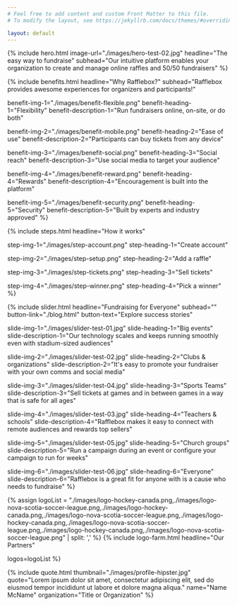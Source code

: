 ```yaml
---
# Feel free to add content and custom Front Matter to this file.
# To modify the layout, see https://jekyllrb.com/docs/themes/#overriding-theme-defaults

layout: default
---
```


{% 
include hero.html 
image-url="./images/hero-test-02.jpg" 
headline="The easy way to fundraise" 
subhead="Our intuitive platform enables your organization to create and manage online raffles and 50/50 fundraisers" 
%}


{%
include benefits.html
headline="Why Rafflebox?"
subhead="Rafflebox provides awesome experiences for organizers and participants!"

benefit-img-1="./images/benefit-flexible.png"
benefit-heading-1="Flexibility"
benefit-description-1="Run fundraisers online, on-site, or do both"

benefit-img-2="./images/benefit-mobile.png"
benefit-heading-2="Ease of use"
benefit-description-2="Participants can buy tickets from any device"

benefit-img-3="./images/benefit-social.png"
benefit-heading-3="Social reach"
benefit-description-3="Use social media to target your audience"

benefit-img-4="./images/benefit-reward.png"
benefit-heading-4="Rewards"
benefit-description-4="Encouragement is built into the platform"

benefit-img-5="./images/benefit-security.png"
benefit-heading-5="Security"
benefit-description-5="Built by experts and industry approved"
%}


{%
include steps.html
headline="How it works"

step-img-1="./images/step-account.png"
step-heading-1="Create account"

step-img-2="./images/step-setup.png"
step-heading-2="Add a raffle"

step-img-3="./images/step-tickets.png"
step-heading-3="Sell tickets"

step-img-4="./images/step-winner.png"
step-heading-4="Pick a winner"
%}


{%
include slider.html
headline="Fundraising for Everyone"
subhead=""
button-link="./blog.html"
button-text="Explore success stories"

slide-img-1="./images/slider-test-01.jpg"
slide-heading-1="Big events"
slide-description-1="Our technology scales and keeps running smoothly even with stadium-sized audiences"

slide-img-2="./images/slider-test-02.jpg"
slide-heading-2="Clubs & organizations"
slide-description-2="It's easy to promote your fundraiser with your own comms and social media"

slide-img-3="./images/slider-test-04.jpg"
slide-heading-3="Sports Teams"
slide-description-3="Sell tickets at games and in between games in a way that is safe for all ages"

slide-img-4="./images/slider-test-03.jpg"
slide-heading-4="Teachers & schools"
slide-description-4="Rafflebox makes it easy to connect with remote audiences and rewards top sellers"

slide-img-5="./images/slider-test-05.jpg"
slide-heading-5="Church groups"
slide-description-5="Run a campaign during an event or configure your campaign to run for weeks"

slide-img-6="./images/slider-test-06.jpg"
slide-heading-6="Everyone"
slide-description-6="Rafflebox is a great fit for anyone with is a cause who needs to fundraise"
%}



{% assign logoList = "./images/logo-hockey-canada.png,./images/logo-nova-scotia-soccer-league.png,./images/logo-hockey-canada.png,./images/logo-nova-scotia-soccer-league.png,./images/logo-hockey-canada.png,./images/logo-nova-scotia-soccer-league.png,./images/logo-hockey-canada.png,./images/logo-nova-scotia-soccer-league.png" | split: ',' %}
{%
include logo-farm.html
headline="Our Partners"

logos=logoList
%}

{%
include quote.html
thumbnail="./images/profile-hipster.jpg"
quote="Lorem ipsum dolor sit amet, consectetur adipiscing elit, sed do eiusmod tempor incididunt ut labore et dolore magna aliqua."
name="Name McName"
organization="Title or Organization"
%}

